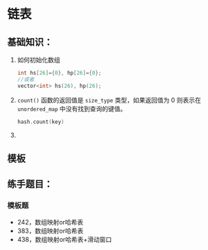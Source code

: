 # 链表

## 基础知识：

1. 如何初始化数组
   ```cpp
   int hs[26]={0}, hp[26]={0};
   //或者
   vector<int> hs(26), hp(26);
   ```
2. `count()` 函数的返回值是 `size_type` 类型，如果返回值为 $0$ 则表示在 `unordered_map` 中没有找到查询的键值。
   ```cpp
   hash.count(key)
   ```
3. 


## 模板


## 练手题目：

### 模板题
- 242，数组映射or哈希表
- 383，数组映射or哈希表
- 438，数组映射or哈希表+滑动窗口